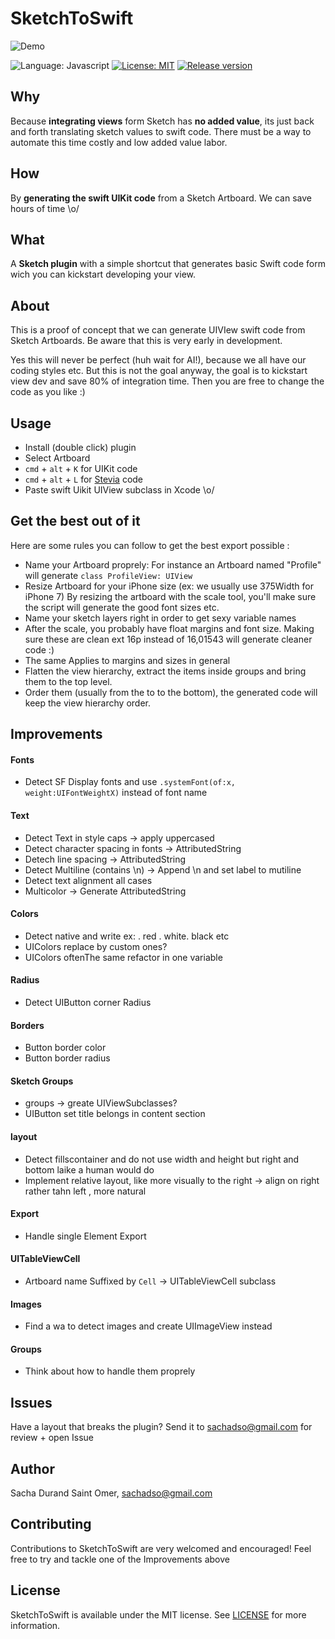 # SketchToSwift

![Demo](https://raw.githubusercontent.com/s4cha/SketchToSwift/master/demo.gif)


![Language: Javascript](https://img.shields.io/badge/language-javascript-f48041.svg?style=flat)
[![License: MIT](http://img.shields.io/badge/license-MIT-lightgrey.svg?style=flat)](https://github.com/s4cha/SketchToSwift/blob/master/LICENSE)
[![Release version](https://img.shields.io/badge/release-0.1-blue.svg)]()

## Why
Because **integrating views** form Sketch has **no added value**, its just back and forth translating sketch values to swift code. There must be a way to automate this time costly and low added value labor.

## How
By **generating the swift UIKit code** from a Sketch Artboard. We can save hours of time \o/

## What
A **Sketch plugin** with a simple shortcut that generates basic Swift code form wich you can kickstart developing your view.


## About

This is a proof of concept that we can generate UIVIew swift code from Sketch Artboards.
Be aware that this is very early in development.

Yes this will never be perfect (huh wait for AI!), because we all have our coding styles etc. But this is not the goal anyway, the goal is to kickstart view dev and save 80% of integration time. Then you are free to change the code as you like :)


## Usage
- Install (double click) plugin
- Select Artboard
- `cmd` + `alt` + `K` for UIKit code
- `cmd` + `alt` + `L` for [Stevia](https://github.com/s4cha/Stevia) code
- Paste swift Uikit UIView subclass in Xcode \o/

## Get the best out of it

Here are some rules you can follow to get the best export possible :

- Name your Artboard proprely:
For instance an Artboard named "Profile" will generate `class ProfileView: UIView `
- Resize Artboard for your iPhone size (ex: we usually use 375Width for iPhone 7)
By resizing the artboard with the scale tool, you'll make sure the script will generate the good font sizes etc.
- Name your sketch layers right in order to get sexy variable names
- After the scale, you probably have float margins and font size. Making sure these are clean ext 16p instead of 16,01543 will generate cleaner code :)
- The same Applies to margins and sizes in general
- Flatten the view hierarchy, extract the items inside groups and bring them to the top level.
- Order them (usually from the to to the bottom), the generated code will keep the view hierarchy order.


## Improvements

#### Fonts
- Detect SF Display fonts and use `.systemFont(of:x, weight:UIFontWeightX)` instead of font name

#### Text
- Detect Text in style caps -> apply uppercased
- Detect character spacing in fonts -> AttributedString
- Detech line spacing -> AttributedString
- Detect Multiline (contains \n) -> Append \n and set label to mutiline
- Detect text alignment all cases
- Multicolor -> Generate AttributedString

#### Colors
- Detect native and write ex: . red . white. black etc
- UIColors replace by custom ones?
- UIColors oftenThe same refactor in one variable

#### Radius
- Detect UIButton corner Radius

#### Borders
- Button border color
- Button border radius

#### Sketch Groups
- groups -> greate UIViewSubclasses?
- UIButton set title belongs in content section

#### layout
- Detect fillscontainer and do not use width and height but right and bottom laike a human would do
- Implement relative layout, like more visually to the right -> align on right rather tahn left , more natural

#### Export
- Handle single Element Export

#### UITableViewCell
- Artboard name Suffixed by `Cell` -> UITableViewCell subclass

#### Images
- Find a wa to detect images and create UIImageView instead

#### Groups
- Think about how to handle them proprely

## Issues
Have a layout that breaks the plugin?
Send it to sachadso@gmail.com for review + open Issue

## Author

Sacha Durand Saint Omer, sachadso@gmail.com

## Contributing

Contributions to SketchToSwift are very welcomed and encouraged! Feel free to try and tackle one of the Improvements above

## License

SketchToSwift is available under the MIT license. See [LICENSE](https://github.com/s4cha/SketchToSwift/blob/master/LICENSE) for more information.
